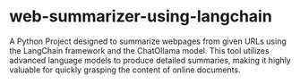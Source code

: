# web-summarizer-using-langchain
A Python Project designed to summarize webpages from given URLs using the LangChain framework and the ChatOllama model. This tool utilizes advanced language models to produce detailed summaries, making it highly valuable for quickly grasping the content of online documents.
